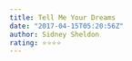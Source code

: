 ```yaml
---
title: Tell Me Your Dreams
date: "2017-04-15T05:20:56Z"
author: Sidney Sheldon
rating: ⭐⭐⭐⭐
---
```


<style>

</style>

